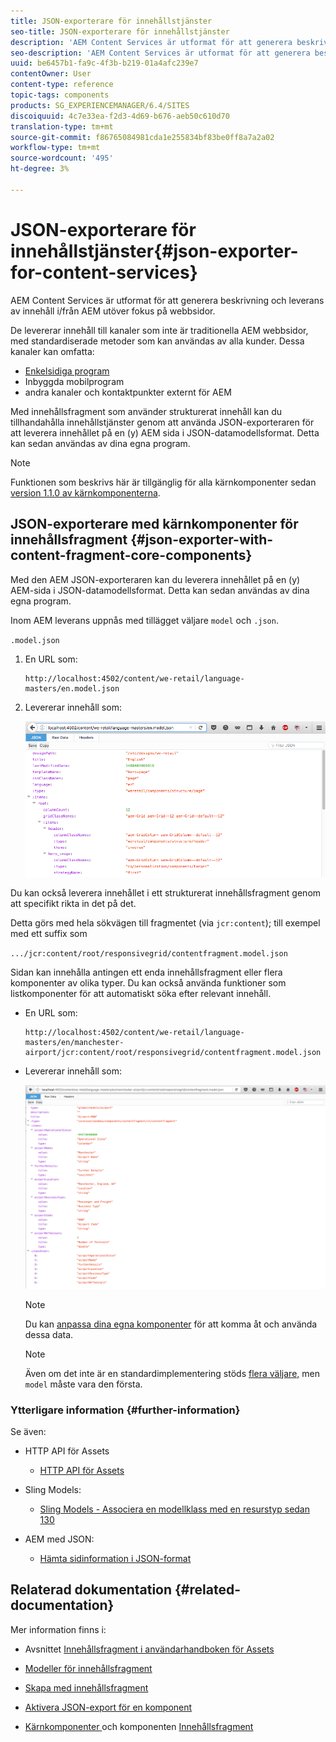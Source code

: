 ```yaml
---
title: JSON-exporterare för innehållstjänster
seo-title: JSON-exporterare för innehållstjänster
description: 'AEM Content Services är utformat för att generera beskrivning och leverans av innehåll i/från AEM utöver fokus på webbsidor. De levererar innehåll till kanaler som inte är traditionella AEM webbsidor, med standardiserade metoder som kan användas av alla kunder. '
seo-description: 'AEM Content Services är utformat för att generera beskrivning och leverans av innehåll i/från AEM utöver fokus på webbsidor. De levererar innehåll till kanaler som inte är traditionella AEM webbsidor, med standardiserade metoder som kan användas av alla kunder. '
uuid: be6457b1-fa9c-4f3b-b219-01a4afc239e7
contentOwner: User
content-type: reference
topic-tags: components
products: SG_EXPERIENCEMANAGER/6.4/SITES
discoiquuid: 4c7e33ea-f2d3-4d69-b676-aeb50c610d70
translation-type: tm+mt
source-git-commit: f86765084981cda1e255834bf83be0ff8a7a2a02
workflow-type: tm+mt
source-wordcount: '495'
ht-degree: 3%

---
```



# JSON-exporterare för innehållstjänster{#json-exporter-for-content-services}

AEM Content Services är utformat för att generera beskrivning och leverans av innehåll i/från AEM utöver fokus på webbsidor.

De levererar innehåll till kanaler som inte är traditionella AEM webbsidor, med standardiserade metoder som kan användas av alla kunder. Dessa kanaler kan omfatta:

* [Enkelsidiga program](spa-walkthrough.md)
* Inbyggda mobilprogram
* andra kanaler och kontaktpunkter externt för AEM

Med innehållsfragment som använder strukturerat innehåll kan du tillhandahålla innehållstjänster genom att använda JSON-exporteraren för att leverera innehållet på en (y) AEM sida i JSON-datamodellsformat. Detta kan sedan användas av dina egna program.

>[!NOTE]
>
>Funktionen som beskrivs här är tillgänglig för alla kärnkomponenter sedan [version 1.1.0 av kärnkomponenterna](https://docs.adobe.com/content/docs/en/core-components/v1.html).

## JSON-exporterare med kärnkomponenter för innehållsfragment {#json-exporter-with-content-fragment-core-components}

Med den AEM JSON-exporteraren kan du leverera innehållet på en (y) AEM-sida i JSON-datamodellsformat. Detta kan sedan användas av dina egna program.

Inom AEM leverans uppnås med tillägget väljare `model` och `.json`.

`.model.json`

1. En URL som:

   ```shell
   http://localhost:4502/content/we-retail/language-masters/en.model.json
   ```

1. Levererar innehåll som:

   ![chlimage_1-192](assets/chlimage_1-192.png)

Du kan också leverera innehållet i ett strukturerat innehållsfragment genom att specifikt rikta in det på det.

Detta görs med hela sökvägen till fragmentet (via `jcr:content`); till exempel med ett suffix som

`.../jcr:content/root/responsivegrid/contentfragment.model.json`

Sidan kan innehålla antingen ett enda innehållsfragment eller flera komponenter av olika typer. Du kan också använda funktioner som listkomponenter för att automatiskt söka efter relevant innehåll.

* En URL som:

   ```shell
   http://localhost:4502/content/we-retail/language-masters/en/manchester-airport/jcr:content/root/responsivegrid/contentfragment.model.json
   ```

* Levererar innehåll som:

   ![chlimage_1-193](assets/chlimage_1-193.png)

   >[!NOTE]
   >
   >Du kan [anpassa dina egna komponenter](/help/sites-developing/json-exporter-components.md) för att komma åt och använda dessa data.

   >[!NOTE]
   >
   >Även om det inte är en standardimplementering stöds [flera väljare,](json-exporter-components.md#multiple-selectors) men `model` måste vara den första.

### Ytterligare information {#further-information}

Se även:

* HTTP API för Assets

   * [HTTP API för Assets](/help/assets/mac-api-assets.md)

* Sling Models:

   * [Sling Models - Associera en modellklass med en resurstyp sedan 130](https://sling.apache.org/documentation/bundles/models.html#associating-a-model-class-with-a-resource-type-since-130)

* AEM med JSON:

   * [Hämta sidinformation i JSON-format](/help/sites-developing/pageinfo.md)

## Relaterad dokumentation {#related-documentation}

Mer information finns i:

* Avsnittet [Innehållsfragment i användarhandboken för Assets](https://helpx.adobe.com/experience-manager/6-4/assets/user-guide.html?topic=/experience-manager/6-4/assets/morehelp/content-fragments.ug.js)

* [Modeller för innehållsfragment](/help/assets/content-fragments-models.md)
* [Skapa med innehållsfragment](/help/sites-authoring/content-fragments.md)
* [Aktivera JSON-export för en komponent](/help/sites-developing/json-exporter-components.md)

* [Kärnkomponenter ](https://docs.adobe.com/content/help/en/experience-manager-core-components/using/introduction.html) och komponenten  [Innehållsfragment](https://helpx.adobe.com/experience-manager/core-components/using/content-fragment-component.html)

